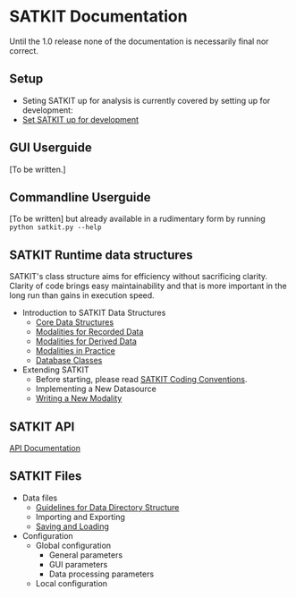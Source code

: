 <!--
Copyright (c) 2019-2023 Pertti Palo, Scott Moisik, Matthew Faytak, and Motoki Saito.

This file is part of Speech Articulation ToolKIT 
(see https://github.com/giuthas/satkit/).

This program is free software: you can redistribute it and/or modify
it under the terms of the GNU General Public License as published by
the Free Software Foundation, either version 3 of the License, or
(at your option) any later version.

This program is distributed in the hope that it will be useful,
but WITHOUT ANY WARRANTY; without even the implied warranty of
MERCHANTABILITY or FITNESS FOR A PARTICULAR PURPOSE.  See the
GNU General Public License for more details.

You should have received a copy of the GNU General Public License
along with this program. If not, see <http://www.gnu.org/licenses/>.

The example data packaged with this program is licensed under the
Creative Commons Attribution-NonCommercial-ShareAlike 4.0
International (CC BY-NC-SA 4.0) License. You should have received a
copy of the Creative Commons Attribution-NonCommercial-ShareAlike 4.0
International (CC BY-NC-SA 4.0) License along with the data. If not,
see <https://creativecommons.org/licenses/by-nc-sa/4.0/> for details.

When using the toolkit for scientific publications, please cite the
articles listed in README.markdown. They can also be found in
citations.bib in BibTeX format.
-->
# SATKIT Documentation

Until the 1.0 release none of the documentation is necessarily final nor correct.

## Setup

- Seting SATKIT up for analysis is currently covered by setting up for development:
- [Set SATKIT up for development](SetupForDevelopment.markdown)

## GUI Userguide

[To be written.]

## Commandline Userguide

[To be written] but already available in a rudimentary form by running
`python satkit.py --help`

## SATKIT Runtime data structures

SATKIT's class structure aims for efficiency without sacrificing clarity. Clarity of code brings easy maintainability and that is more important in the long run than gains in execution speed.

- Introduction to SATKIT Data Structures
  - [Core Data Structures](CoreDataStructures.markdown)
  - [Modalities for Recorded Data](ModalitiesforRecordedData.markdown)
  - [Modalities for Derived Data](ModalitiesforDerivedData.markdown)
  - [Modalities in Practice](ModalitiesinPractice.markdown)
  - [Database Classes](DatabaseClasses.markdown)
- Extending SATKIT
  - Before starting, please read [SATKIT Coding Conventions](SATKIT_coding_conventions.markdown).
  - Implementing a New Datasource
  - [Writing a New Modality](WritingNewModality.markdown)

## SATKIT API

[API Documentation](api/index.html)

## SATKIT Files

- Data files
  - [Guidelines for Data Directory Structure](DirectoryStructure.markdown)
  - Importing and Exporting
  - [Saving and Loading](Saving_and_loading.markdown)
- Configuration
  - Global configuration
    - General parameters
    - GUI parameters
    - Data processing parameters
  - Local configuration
